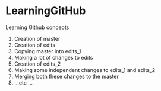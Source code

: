 # LearningGitHub
Learning Github concepts 
1. Creation of master 
2. Creation of edits
3. Copying master into edits_1
4. Making a lot of changes to edits
5. Creation of edits_2
6. Making some independent changes to edits_1 and edits_2 
7. Merging both these changes to the master
8. ...etc ...

